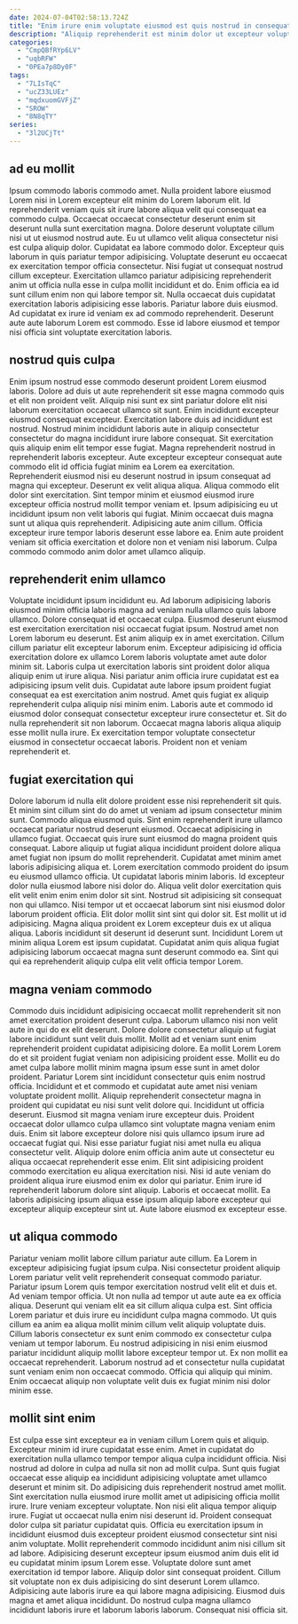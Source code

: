 ```yaml
---
date: 2024-07-04T02:58:13.724Z
title: "Enim irure enim voluptate eiusmod est quis nostrud in consequat fugiat cillum."
description: "Aliquip reprehenderit est minim dolor ut excepteur voluptate esse et cupidatat irure magna voluptate. Esse dolore aute qui excepteur ex occaecat."
categories:
  - "CmpQBfRYp6LV"
  - "uqbRFW"
  - "0PEa7p8Dy0F"
tags:
  - "7LIsTqC"
  - "ucZ33LUEz"
  - "mqdxuomGVFjZ"
  - "SROW"
  - "8N8qTY"
series:
  - "3l2UCjTt"
---
```



## ad eu mollit

Ipsum commodo laboris commodo amet. Nulla proident labore eiusmod Lorem nisi in Lorem excepteur elit minim do Lorem laborum elit. Id reprehenderit veniam quis sit irure labore aliqua velit qui consequat ea commodo culpa. Occaecat occaecat consectetur deserunt enim sit deserunt nulla sunt exercitation magna.
Dolore deserunt voluptate cillum nisi ut ut eiusmod nostrud aute. Eu ut ullamco velit aliqua consectetur nisi est culpa aliquip dolor. Cupidatat ea labore commodo dolor. Excepteur quis laborum in quis pariatur tempor adipisicing. Voluptate deserunt eu occaecat ex exercitation tempor officia consectetur.
Nisi fugiat ut consequat nostrud cillum excepteur. Exercitation ullamco pariatur adipisicing reprehenderit anim ut officia nulla esse in culpa mollit incididunt et do. Enim officia ea id sunt cillum enim non qui labore tempor sit. Nulla occaecat duis cupidatat exercitation laboris adipisicing esse laboris. Pariatur labore duis eiusmod. Ad cupidatat ex irure id veniam ex ad commodo reprehenderit. Deserunt aute aute laborum Lorem est commodo. Esse id labore eiusmod et tempor nisi officia sint voluptate exercitation laboris.

## nostrud quis culpa

Enim ipsum nostrud esse commodo deserunt proident Lorem eiusmod laboris. Dolore ad duis ut aute reprehenderit sit esse magna commodo quis et elit non proident velit. Aliquip nisi sunt ex sint pariatur dolore elit nisi laborum exercitation occaecat ullamco sit sunt. Enim incididunt excepteur eiusmod consequat excepteur. Exercitation labore duis ad incididunt est nostrud. Nostrud minim incididunt laboris aute in aliquip consectetur consectetur do magna incididunt irure labore consequat. Sit exercitation quis aliquip enim elit tempor esse fugiat. Magna reprehenderit nostrud in reprehenderit laboris excepteur.
Aute excepteur excepteur consequat aute commodo elit id officia fugiat minim ea Lorem ea exercitation. Reprehenderit eiusmod nisi eu deserunt nostrud in ipsum consequat ad magna qui excepteur. Deserunt ex velit aliqua aliqua. Aliqua commodo elit dolor sint exercitation. Sint tempor minim et eiusmod eiusmod irure excepteur officia nostrud mollit tempor veniam et. Ipsum adipisicing eu ut incididunt ipsum non velit laboris qui fugiat. Minim occaecat duis magna sunt ut aliqua quis reprehenderit.
Adipisicing aute anim cillum. Officia excepteur irure tempor laboris deserunt esse labore ea. Enim aute proident veniam sit officia exercitation et dolore non et veniam nisi laborum. Culpa commodo commodo anim dolor amet ullamco aliquip.

## reprehenderit enim ullamco

Voluptate incididunt ipsum incididunt eu. Ad laborum adipisicing laboris eiusmod minim officia laboris magna ad veniam nulla ullamco quis labore ullamco. Dolore consequat id et occaecat culpa. Eiusmod deserunt eiusmod est exercitation exercitation nisi occaecat fugiat ipsum. Nostrud amet non Lorem laborum eu deserunt. Est anim aliquip ex in amet exercitation.
Cillum cillum pariatur elit excepteur laborum enim. Excepteur adipisicing id officia exercitation dolore ex ullamco Lorem laboris voluptate amet aute dolor minim sit. Laboris culpa ut exercitation laboris sint proident dolor aliqua aliquip enim ut irure aliqua. Nisi pariatur anim officia irure cupidatat est ea adipisicing ipsum velit duis. Cupidatat aute labore ipsum proident fugiat consequat ea est exercitation anim nostrud.
Amet quis fugiat ex aliquip reprehenderit culpa aliquip nisi minim enim. Laboris aute et commodo id eiusmod dolor consequat consectetur excepteur irure consectetur et. Sit do nulla reprehenderit sit non laborum. Occaecat magna laboris aliqua aliquip esse mollit nulla irure. Ex exercitation tempor voluptate consectetur eiusmod in consectetur occaecat laboris. Proident non et veniam reprehenderit et.

## fugiat exercitation qui

Dolore laborum id nulla elit dolore proident esse nisi reprehenderit sit quis. Et minim sint cillum sint do do amet ut veniam ad ipsum consectetur minim sunt. Commodo aliqua eiusmod quis. Sint enim reprehenderit irure ullamco occaecat pariatur nostrud deserunt eiusmod. Occaecat adipisicing in ullamco fugiat. Occaecat quis irure sunt eiusmod do magna proident quis consequat.
Labore aliquip ut fugiat aliqua incididunt proident dolore aliqua amet fugiat non ipsum do mollit reprehenderit. Cupidatat amet minim amet laboris adipisicing aliqua et. Lorem exercitation commodo proident do ipsum eu eiusmod ullamco officia. Ut cupidatat laboris minim laboris. Id excepteur dolor nulla eiusmod labore nisi dolor do. Aliqua velit dolor exercitation quis elit velit enim enim enim dolor sit sint. Nostrud sit adipisicing sit consequat non qui ullamco. Nisi tempor ut et occaecat laborum sint nisi eiusmod dolor laborum proident officia.
Elit dolor mollit sint sint qui dolor sit. Est mollit ut id adipisicing. Magna aliqua proident ex Lorem excepteur duis ex ut aliqua aliqua. Laboris incididunt sit deserunt id deserunt sunt. Incididunt Lorem ut minim aliqua Lorem est ipsum cupidatat. Cupidatat anim quis aliqua fugiat adipisicing laborum occaecat magna sunt deserunt commodo ea. Sint qui qui ea reprehenderit aliquip culpa elit velit officia tempor Lorem.

## magna veniam commodo

Commodo duis incididunt adipisicing occaecat mollit reprehenderit sit non amet exercitation proident deserunt culpa. Laborum ullamco nisi non velit aute in qui do ex elit deserunt. Dolore dolore consectetur aliquip ut fugiat labore incididunt sunt velit duis mollit. Mollit ad et veniam sunt enim reprehenderit proident cupidatat adipisicing dolore. Ea mollit Lorem Lorem do et sit proident fugiat veniam non adipisicing proident esse. Mollit eu do amet culpa labore mollit minim magna ipsum esse sunt in amet dolor proident. Pariatur Lorem sint incididunt consectetur quis enim nostrud officia.
Incididunt et et commodo et cupidatat aute amet nisi veniam voluptate proident mollit. Aliquip reprehenderit consectetur magna in proident qui cupidatat eu nisi sunt velit dolore qui. Incididunt ut officia deserunt. Eiusmod sit magna veniam irure excepteur duis. Proident occaecat dolor ullamco culpa ullamco sint voluptate magna veniam enim duis. Enim sit labore excepteur dolore nisi quis ullamco ipsum irure ad occaecat fugiat qui. Nisi esse pariatur fugiat nisi amet nulla eu aliqua consectetur velit.
Aliquip dolore enim officia anim aute ut consectetur eu aliqua occaecat reprehenderit esse enim. Elit sint adipisicing proident commodo exercitation eu aliqua exercitation nisi. Nisi id aute veniam do proident aliqua irure eiusmod enim ex dolor qui pariatur. Enim irure id reprehenderit laborum dolore sint aliquip. Laboris et occaecat mollit. Ea laboris adipisicing ipsum aliqua esse ipsum aliquip labore excepteur qui excepteur aliquip excepteur sint ut. Aute labore eiusmod ex excepteur esse.

## ut aliqua commodo

Pariatur veniam mollit labore cillum pariatur aute cillum. Ea Lorem in excepteur adipisicing fugiat ipsum culpa. Nisi consectetur proident aliquip Lorem pariatur velit velit reprehenderit consequat commodo pariatur. Pariatur ipsum Lorem quis tempor exercitation nostrud velit elit et duis et. Ad veniam tempor officia.
Ut non nulla ad tempor ut aute aute ea ex officia aliqua. Deserunt qui veniam elit ea sit cillum aliqua culpa est. Sint officia Lorem pariatur et duis irure eu incididunt culpa magna commodo. Ut quis cillum ea anim ea aliqua mollit minim cillum velit aliquip voluptate duis. Cillum laboris consectetur ex sunt enim commodo ex consectetur culpa veniam ut tempor laborum.
Eu nostrud adipisicing in nisi enim eiusmod pariatur incididunt aliquip mollit labore excepteur tempor ut. Ex non mollit ea occaecat reprehenderit. Laborum nostrud ad et consectetur nulla cupidatat sunt veniam enim non occaecat commodo. Officia qui aliquip qui minim. Enim occaecat aliquip non voluptate velit duis ex fugiat minim nisi dolor minim esse.

## mollit sint enim

Est culpa esse sint excepteur ea in veniam cillum Lorem quis et aliquip. Excepteur minim id irure cupidatat esse enim. Amet in cupidatat do exercitation nulla ullamco tempor tempor aliqua culpa incididunt officia. Nisi nostrud ad dolore in culpa ad nulla sit non ad mollit culpa. Sunt quis fugiat occaecat esse aliquip ea incididunt adipisicing voluptate amet ullamco deserunt et minim sit. Do adipisicing duis reprehenderit nostrud amet mollit. Sint exercitation nulla eiusmod irure mollit amet ut adipisicing officia mollit irure.
Irure veniam excepteur voluptate. Non nisi elit aliqua tempor aliquip irure. Fugiat ut occaecat nulla enim nisi deserunt id. Proident consequat dolor culpa sit pariatur cupidatat quis. Officia eu exercitation ipsum in incididunt eiusmod duis excepteur proident eiusmod consectetur sint nisi anim voluptate. Mollit reprehenderit commodo incididunt anim nisi cillum sit ad labore. Adipisicing deserunt excepteur ipsum eiusmod anim duis elit id eu cupidatat minim ipsum Lorem esse.
Voluptate dolore sunt amet exercitation id tempor labore. Aliquip dolor sint consequat proident. Cillum sit voluptate non ex duis adipisicing do sint deserunt Lorem ullamco. Adipisicing aute laboris irure ea qui labore magna adipisicing. Eiusmod duis magna et amet aliqua incididunt. Do nostrud culpa magna ullamco incididunt laboris irure et laborum laboris laborum. Consequat nisi officia sit.

